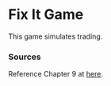 # Fix It Game

This game simulates trading.

### Sources 
Reference Chapter 9 at [here](http://isomorphisms.sdf.org/maxdama.pdf).
